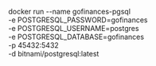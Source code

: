 docker run --name gofinances-pgsql \
  -e POSTGRESQL_PASSWORD=gofinances \
  -e POSTGRESQL_USERNAME=postgres \
  -e POSTGRESQL_DATABASE=gofinances \
  -p 45432:5432 \
  -d bitnami/postgresql:latest
